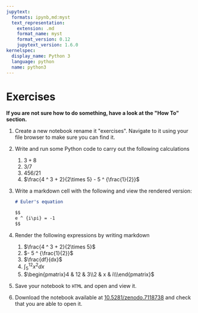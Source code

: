 ```yaml
---
jupytext:
  formats: ipynb,md:myst
  text_representation:
    extension: .md
    format_name: myst
    format_version: 0.12
    jupytext_version: 1.6.0
kernelspec:
  display_name: Python 3
  language: python
  name: python3
---
```


# Exercises

**If you are not sure how to do something, have a look at the "How To" section.**

1. Create a new notebook rename it "exercises". Navigate to it using your file browser to make sure you can find it.
2. Write and run some Python code to carry out the following calculations
   1. $3 + 8$
   2. $3 / 7$
   3. $456 / 21$
   4. $\frac{4 ^ 3 + 2}{2\times 5} - 5 ^ {\frac{1}{2}}$
3. Write a markdown cell with the following and view the rendered version:

   ```md
   # Euler's equation

   $$
   e ^ {i\pi} = -1
   $$
   ```

4. Render the following expressions by writing markdown
   1. $\frac{4 ^ 3 + 2}{2\times 5}$
   2. $- 5 ^ {\frac{1}{2}}$
   3. $\frac{df}{dx}$
   4. $\int_{5}^{12}x^2dx$
   5. $\begin{pmatrix}4 & 12 & 3\\2 & x & i\\\end{pmatrix}$
5. Save your notebook to `HTML` and open and view it.
6. Download the notebook available at
   [10.5281/zenodo.7118738](https://zenodo.org/record/7118738/files/demo.ipynb?download=1) and
   check that you are able to open it.
